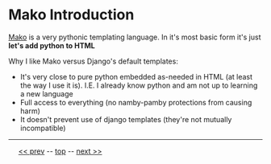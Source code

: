 Mako Introduction
=========

[Mako](http://www.makotemplates.org/) is a very pythonic templating language. In it's most basic form it's just **let's add python to HTML**

Why I like Mako versus Django's default templates:

* It's very close to pure python embedded as-needed in HTML (at least the way I use it is).
I.E. I already know python and am not up to learning a new language
* Full access to everything (no namby-pamby protections from causing harm)
* It doesn't prevent use of django templates (they're not mutually incompatible)

------

&nbsp;&nbsp;&nbsp;&nbsp; [&lt;&lt; prev](05.md) -- [top](../README.md) -- [next &gt;&gt;](07.md)